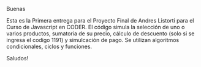 Buenas

Esta es la Primera entrega para el Proyecto Final de Andres Listorti para el Curso de Javascript en CODER.
El código simula la selección de uno o varios productos, sumatoria de su precio, cálculo de descuento (solo si se ingresa el codigo 1191) y simulcación de pago. Se utilizan algoritmos condicionales, ciclos y funciones.

Saludos! 
